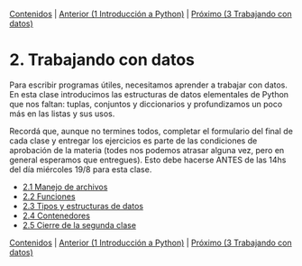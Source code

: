 [Contenidos](../Contenidos.md) \| [Anterior (1 Introducción a Python)](../01_Introduccion/00_Resumen.md) \| [Próximo (3 Trabajando con datos)](../03_Mas_Datos/00_Resumen.md)

# 2. Trabajando con datos
Para escribir programas útiles, necesitamos aprender a trabajar con datos. En esta clase introducimos las estructuras de datos elementales de Python que nos faltan: tuplas, conjuntos y diccionarios y profundizamos un poco más en las listas y sus usos.

Recordá que, aunque no termines todos, completar el formulario del final de cada clase y entregar los ejercicios es parte de las condiciones de aprobación de la materia (todes nos podemos atrasar alguna vez, pero en general esperamos que entregues). Esto debe hacerse ANTES de las 14hs del día miércoles 19/8 para esta clase. 

* [2.1 Manejo de archivos](01_Archivos.md)
* [2.2 Funciones](02_Funciones.md)
* [2.3 Tipos y estructuras de datos](03_TiposDatos.md)
* [2.4 Contenedores](04_Contenedores.md)
* [2.5 Cierre de la segunda clase](05_CierreClase.md)


[Contenidos](../Contenidos.md) \| [Anterior (1 Introducción a Python)](../01_Introduccion/00_Resumen.md) \| [Próximo (3 Trabajando con datos)](../03_Mas_Datos/00_Resumen.md)
